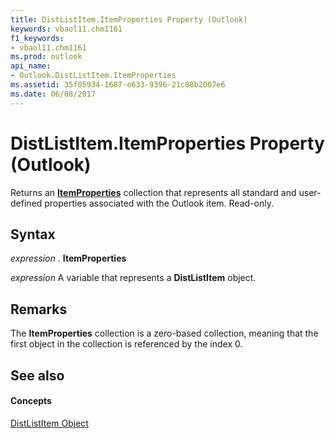 ```yaml
---
title: DistListItem.ItemProperties Property (Outlook)
keywords: vbaol11.chm1161
f1_keywords:
- vbaol11.chm1161
ms.prod: outlook
api_name:
- Outlook.DistListItem.ItemProperties
ms.assetid: 35f05934-1687-e633-9396-21c88b2007e6
ms.date: 06/08/2017
---
```



# DistListItem.ItemProperties Property (Outlook)

Returns an  **[ItemProperties](Outlook.ItemProperties.md)** collection that represents all standard and user-defined properties associated with the Outlook item. Read-only.


## Syntax

 _expression_ . **ItemProperties**

 _expression_ A variable that represents a **DistListItem** object.


## Remarks

The  **ItemProperties** collection is a zero-based collection, meaning that the first object in the collection is referenced by the index 0.


## See also


#### Concepts


[DistListItem Object](Outlook.DistListItem.md)


